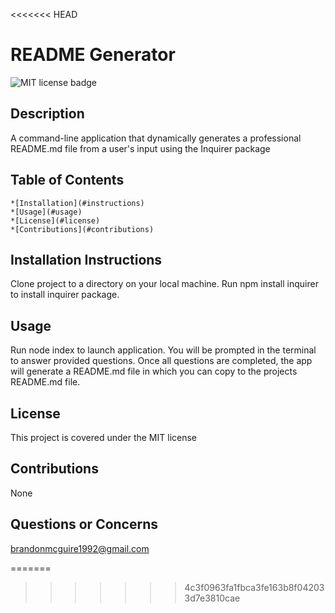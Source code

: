 <<<<<<< HEAD
 # README Generator
  
  ![MIT license badge](https://img.shields.io/badge/license-MIT-green)

  ## Description

  A command-line application that dynamically generates a professional README.md file from a user's input using the Inquirer package

  ## Table of Contents
    *[Installation](#instructions)
    *[Usage](#usage)
    *[License](#license)
    *[Contributions](#contributions)

  
  ## Installation Instructions
  Clone project to a directory on your local machine. Run npm install inquirer to install inquirer package.

  ## Usage
  Run node index to launch application. You will be prompted in the terminal to answer provided questions. Once all questions are completed, the app will generate a README.md file in which you can copy to the projects README.md file.

  ## License 
  This project is covered under the MIT license 

  ## Contributions
  None

  ## Questions or Concerns
  [brandonmcguire1992@gmail.com](mailto:brandonmcguire1992@gmail.com)
  
=======

>>>>>>> 4c3f0963fa1fbca3fe163b8f042033d7e3810cae
